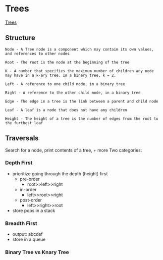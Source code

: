# Trees

[Trees](https://codefellows.github.io/common_curriculum/data_structures_and_algorithms/Code_401/class-15/resources/Trees.html)

## Structure
```
Node - A Tree node is a component which may contain its own values, and references to other nodes

Root - The root is the node at the beginning of the tree

K - A number that specifies the maximum number of children any node may have in a k-ary tree. In a binary tree, k = 2.

Left - A reference to one child node, in a binary tree

Right - A reference to the other child node, in a binary tree

Edge - The edge in a tree is the link between a parent and child node

Leaf - A leaf is a node that does not have any children

Height - The height of a tree is the number of edges from the root to the furthest leaf
```

## Traversals
Search for a node, print contents of a tree, + more
Two categories:

### Depth First
- prioritize going through the depth (height) first
  - pre-order
    - root>>left>>right
  - in-order
    - left>>root>>right
  - post-order
    - left>>right>>root
- store pops in a stack


### Breadth First
- output: abcdef
- store in a queue

### Binary Tree vs Knary Tree